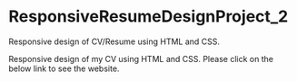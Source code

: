 # ResponsiveResumeDesignProject_2
Responsive design of CV/Resume using HTML and CSS.

Responsive design of my CV using HTML and CSS. Please click on the below link to see the website. 
